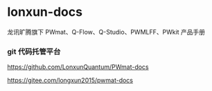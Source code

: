 # lonxun-docs

龙讯旷腾旗下 PWmat、Q-Flow、Q-Studio、PWMLFF、PWkit 产品手册

### git 代码托管平台

https://github.com/LonxunQuantum/PWmat-docs

https://gitee.com/longxun2015/pwmat-docs
